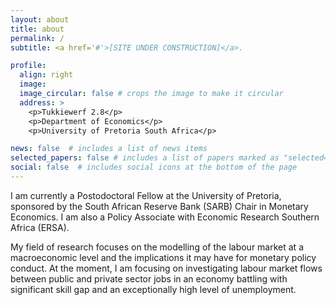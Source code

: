 ```yaml
---
layout: about
title: about
permalink: /
subtitle: <a href='#'>[SITE UNDER CONSTRUCTION]</a>.

profile:
  align: right
  image:
  image_circular: false # crops the image to make it circular
  address: >
    <p>Tukkiewerf 2.8</p>
    <p>Department of Economics</p>
    <p>University of Pretoria South Africa</p>

news: false  # includes a list of news items
selected_papers: false # includes a list of papers marked as "selected={true}"
social: false  # includes social icons at the bottom of the page
---
```


I am currently a Postodoctoral Fellow at the University of Pretoria, sponsored by the South African Reserve Bank (SARB) Chair in Monetary Economics. I am also a Policy Associate with Economic Research Southern Africa (ERSA).

My field of research focuses on the modelling of the labour market at a macroeconomic level and the implications it may have for monetary policy conduct. At the moment, I am focusing on investigating labour market flows between public and private sector jobs in an economy battling with significant skill gap and an exceptionally high level of unemployment.
